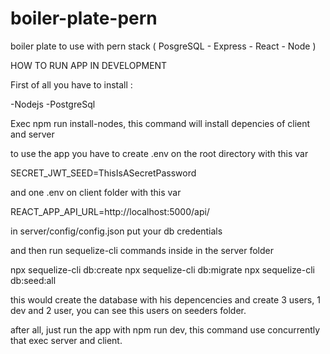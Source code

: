 # boiler-plate-pern
boiler plate to use with pern stack ( PosgreSQL - Express - React - Node )

HOW TO RUN APP IN DEVELOPMENT

First of all you have to install :

-Nodejs
-PostgreSql

Exec npm run install-nodes, this command will install depencies of client and server

to use the app you have to create .env on the root directory with this var

SECRET_JWT_SEED=ThisIsASecretPassword

and one .env on client folder with this var

REACT_APP_API_URL=http://localhost:5000/api/

in server/config/config.json put your db credentials

and then run sequelize-cli commands inside in the server folder

npx sequelize-cli db:create
npx sequelize-cli db:migrate
npx sequelize-cli db:seed:all

this would create the database with his depencencies and create 3 users, 1 dev and 2 user, you can see this users on seeders folder.

after all, just run the app with npm run dev, this command use concurrently that exec server and client.